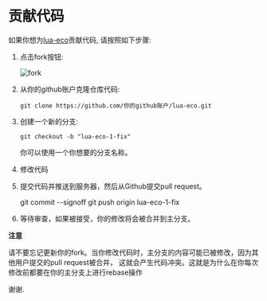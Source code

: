 贡献代码
================================================================================

如果你想为[lua-eco](https://github.com/zhaojh329/lua-eco)贡献代码, 请按照如下步骤:

1. 点击fork按钮:

    ![fork](http://oi58.tinypic.com/jj2trm.jpg)

2. 从你的github账户克隆仓库代码:

    ```
    git clone https://github.com/你的github账户/lua-eco.git
    ```

3. 创建一个新的分支:

    ```
    git checkout -b "lua-eco-1-fix"
    ```
    你可以使用一个你想要的分支名称。

4. 修改代码

5. 提交代码并推送到服务器，然后从Github提交pull request。

    git commit --signoff
    git push origin lua-eco-1-fix

6. 等待审查，如果被接受，你的修改将会被合并到主分支。

**注意**

请不要忘记更新你的fork。当你修改代码时，主分支的内容可能已被修改，因为其他用户提交的pull request被合并，
这就会产生代码冲突。这就是为什么在你每次修改前都要在你的主分支上进行rebase操作

谢谢.
